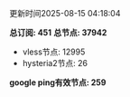 更新时间2025-08-15 04:18:04

**总订阅: 451**
**总节点: 37942**
- vless节点: 12995
- hysteria2节点: 26

**google ping有效节点: 259**
